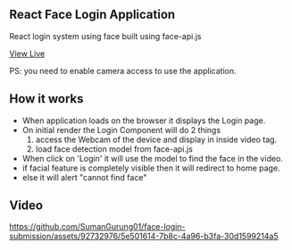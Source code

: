 ## React Face Login Application

React login system using face built using face-api.js

[View Live](https://face-app-pi.vercel.app/)

PS: you need to enable camera access to use the application.

## How it works
- When application loads on the browser it displays the Login page.
- On initial render the Login Component will do 2 things
  1. access the Webcam of the device and display in inside video tag.
  2. load face detection model from face-api.js
- When click on 'Login' it will use the model to find the face in the video.
- if facial feature is completely visible then it will redirect to home page.
- else it will alert "cannot find face"

## Video
https://github.com/SumanGurung01/face-login-submission/assets/92732976/5e501614-7b8c-4a96-b3fa-30d1599214a5


